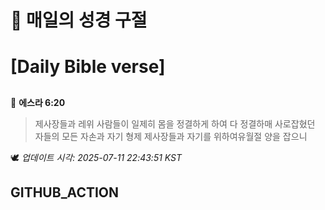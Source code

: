 # 🙏 매일의 성경 구절
# [Daily Bible verse]
##
<!-- START_BIBLE_VERSE -->
📖 **에스라 6:20**
> 제사장들과 레위 사람들이 일제히 몸을 정결하게 하여 다 정결하매 사로잡혔던 자들의 모든 자손과 자기 형제 제사장들과 자기를 위하여유월절 양을 잡으니

🕊️ _업데이트 시각: 2025-07-11 22:43:51 KST_
  <!-- END_BIBLE_VERSE -->
## GITHUB_ACTION
